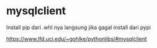 # mysqlclient 

Install pip dari .whl nya langsung jika gagal install dari pypi

https://www.lfd.uci.edu/~gohlke/pythonlibs/#mysqlclient